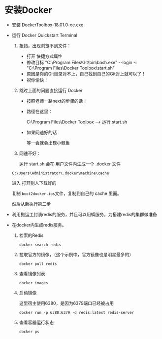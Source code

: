 # 安装Docker

- 安装  DockerToolbox-18.01.0-ce.exe 

- 运行  Docker Quickstart Terminal

  1. 报错，出现浏览不到文件：
     - 打开 快捷方式属性
     - 修改目标 "C:\Program Files\Git\bin\bash.exe" --login -i "C:\Program Files\Docker Toolbox\start.sh"
     - 原因是你的Git目录对不上，自己找到自己的Git对上就可以了！
     - 祝你愉快！

  2. 跳过上面的问题直接运行 Docker

     - 按照老师一路next的步骤的话！

     - 路径在这里：

       C:\Program Files\Docker Toolbox    --> 运行 start.sh

     - 如果网速好的话
     
       等一会就会出现小鲸鱼
     
  3. 网速不好：
  
     运行 start.sh 会在 用户文件内生成一个 .docker 文件
  
   `C:\Users\Administrator\.docker\machine\cache`
  
   进入  打开别人下载好的  
  
   复制 `boot2docker.ios`文件，复制到自己的 cache 里面。
  
   然后从新执行第二步
  
- 利用搬运工封装redis的服务，并且可以用蟒服务，为搭建redis的集群做准备

- 在docker内生成redis服务。

  1. 检索的Redis

     ```
     docker search redis
     ```

  2. 拉取官方的镜像，（这个示例中，官方镜像也是明星最多的）

     ```
     docker pull redis
     ```

  3. 查看镜像列表

     ```
     docker images
     ```

  4. 启动镜像

     这里宿主使用6380，是因为6379端口已经被占用

     ```
     docker run -p 6380:6379 -d redis:latest redis-server
     ```

  5. 查看容器运行状态

     ```
     docker ps
     ```



